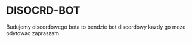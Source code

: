 # DISOCRD-BOT
Budujemy discordowego bota
to bendzie bot discordowy
kazdy go moze odytowac
zapraszam
